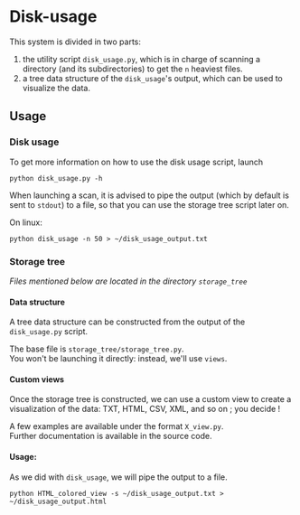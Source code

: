 # Disk-usage

This system is divided in two parts:
1. the utility script ``disk_usage.py``, which is in charge of scanning a directory (and its subdirectories) to get the ``n`` heaviest files.
2. a tree data structure of the ``disk_usage``'s output, which can be used to visualize the data.

## Usage

### Disk usage

To get more information on how to use the disk usage script, launch 

    python disk_usage.py -h

When launching a scan, it is advised to pipe the output (which by default is sent to ``stdout``) to a file, 
so that you can use the storage tree script later on.

On linux:

    python disk_usage -n 50 > ~/disk_usage_output.txt

### Storage tree

*Files mentioned below are located in the directory ``storage_tree``*

#### Data structure

A tree data structure can be constructed from the output of the ``disk_usage.py`` script.

The base file is ``storage_tree/storage_tree.py``.
\
You won't be launching it directly: instead, we'll use ``views``.

#### Custom views

Once the storage tree is constructed, we can use a custom view to create a visualization of the data: 
TXT, HTML, CSV, XML, and so on ; you decide !

A few examples are available under the format ``X_view.py``.
\
Further documentation is available in the source code.

#### Usage:

As we did with ``disk_usage``, we will pipe the output to a file.

    python HTML_colored_view -s ~/disk_usage_output.txt > ~/disk_usage_output.html
